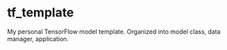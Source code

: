 # tf_template
My personal TensorFlow model template. Organized into model class, data manager, application.
